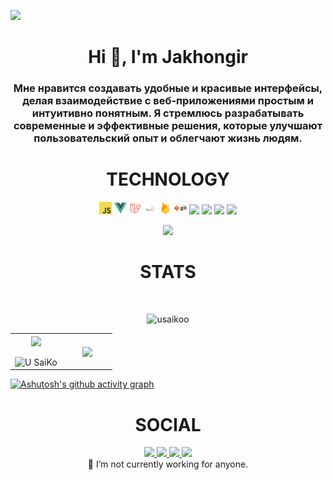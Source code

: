 
![](https://github.com/halfrost/halfrost/blob/master/icons/header_.png)


<h1 align="center">Hi 👋, I'm Jakhongir</h1>
<h3 align="center">Мне нравится создавать удобные и красивые интерфейсы, делая взаимодействие с веб-приложениями простым и интуитивно понятным. Я стремлюсь разрабатывать современные и эффективные решения, которые улучшают пользовательский опыт и облегчают жизнь людям. </h3>

<!-- ![snake gif](https://github.com/usaikoo/usaikoo/blob/output/github-contribution-grid-snake.svg)
 -->
<h1 align="center">TECHNOLOGY</h1>

<p align="center"><code><img height="20" src="https://raw.githubusercontent.com/github/explore/80688e429a7d4ef2fca1e82350fe8e3517d3494d/topics/javascript/javascript.png"></code>
<code><img height="20" src="https://raw.githubusercontent.com/github/explore/80688e429a7d4ef2fca1e82350fe8e3517d3494d/topics/vue/vue.png"></code>
<code><img height="20" src="https://raw.githubusercontent.com/github/explore/5c058a388828bb5fde0bcafd4bc867b5bb3f26f3/topics/laravel/laravel.png"></code>
<code><img height="20" src="https://raw.githubusercontent.com/github/explore/80688e429a7d4ef2fca1e82350fe8e3517d3494d/topics/mysql/mysql.png"></code>
<code><img height="20" src="https://raw.githubusercontent.com/github/explore/80688e429a7d4ef2fca1e82350fe8e3517d3494d/topics/firebase/firebase.png"></code>
<code><img height="20" src="https://raw.githubusercontent.com/github/explore/80688e429a7d4ef2fca1e82350fe8e3517d3494d/topics/git/git.png"></code>
<code><img height="20" src="https://upload.wikimedia.org/wikipedia/commons/thumb/d/d9/Node.js_logo.svg/2560px-Node.js_logo.svg.png"></code>
<code><img height="20" src="https://upload.wikimedia.org/wikipedia/commons/thumb/a/a7/React-icon.svg/2300px-React-icon.svg.png"></code>
<code><img height="20" src="https://res.cloudinary.com/startup-grind/image/upload/c_fill,dpr_2.0,f_auto,g_center,h_1080,q_100,w_1080/v1/gcs/platform-data-dsc/events/Tailwind_CSS_Logo.svg_GkNDLAs.png"></code>
<code><img height="20" src="https://upload.wikimedia.org/wikipedia/commons/thumb/b/b2/Bootstrap_logo.svg/1280px-Bootstrap_logo.svg.png"></code>

</p>

<p align="center">
<img src="https://github.com/usaikoo/usaikoo/blob/output/github-contribution-grid-snake.svg"></img>
</p>

<h1 align="center">STATS</h1><br>
<p align="center"> <img src="https://komarev.com/ghpvc/?username=usaikoo" alt="usaikoo" /> </p>




<table  align="center">
<tr>
<td width="50%" align="center">
  
  <img  align="center"  src="https://github-readme-stats.vercel.app/api?username=usaikoo&&show_icons=true&count_private=true&hide_border=true&no-bg=true&no-frame=true" />
  <br></br>
  <img  title="🔥 Get streak stats for your profile at git.io/streak-stats" alt="U SaiKo" src="https://github-readme-streak-stats.herokuapp.com/?user=usaikoo&hide_border=true&no-bg=true&no-frame=true&fire=blue&ring=4F94EF" />


  
</td>

<td width="50%" align="center">

  <img  align="center"  src="https://github-readme-stats.anuraghazra1.vercel.app/api/top-langs/?username=usaikoo&hide_border=true&no-bg=true&no-frame=true&langs_count=10"/>
  
  </td>
</tr>
</table>

<!-- <p>
<img align="center" src="https://github-readme-stats.vercel.app/api?username=usaikoo&show_icons=true&hide_border=true&card_width=200" alt="usaikoo" />
<img align="center" src="https://github-readme-streak-stats.herokuapp.com/?user=usaikoo&fire=4F94EF&ring=4F94EF&hide_border=true&card_width=200" alt="usaikoo" />
</p> -->
<!-- 
<img align="center" src="https://github-readme-stats.vercel.app/api/top-langs/?username=usaikoo&layout=default&hide=html&card_width=900&hide_border=true" alt="usaikoo" /> -->

[![Ashutosh's github activity graph](https://github-readme-activity-graph.vercel.app/graph?username=usaikoo&bg_color=fff&color=000&line=24292e&point=24292e&area=true&hide_border=true)](https://github.com/ashutosh00710/github-readme-activity-graph)


<h1 align="center">SOCIAL</h1>
<div align="center">
<a href="https://usaiko.dev" target="blank">
<img src="https://img.icons8.com/color/344/webmoney.png"  width="20"></img>
</a>
<a href="https://www.linkedin.com/in/usaiko" target="blank">
<img src="https://img.icons8.com/fluency/344/linkedin-circled.png" width="20"></img>
</a>
<a href="https://www.instagram.com/usaiko.dev" target="blank">
<img src="https://img.icons8.com/ios-filled/344/4a90e2/instagram-new--v1.png" width="20"></img>
</a>
<a href="mailto:info@usaiko.dev" target="blank">
<img src="https://img.icons8.com/ios-filled/344/4a90e2/gmail-new.png" width="20"></img>
</a>
</br>
🔭 I’m not currently working for anyone.
</div>



